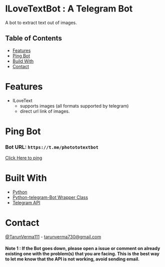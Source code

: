 ILoveTextBot : A Telegram Bot
======

A bot to extract text out of images.


## Table of Contents

* [Features](#features)
* [Ping Bot](#Ping-Bot)
* [Build With](#Build-With)
* [Contact](#Contact)

# Features

* ILoveText
  * supports images (all formats supported by telegram)
  * direct url link of images.


# Ping Bot
### Bot  URL: `https://t.me/photototextbot`
[Click Here to ping ](https://t.me/photototextbot/)



# Built With

* [Python](https://www.python.org/)
* [Python-telegram-Bot Wrapper Class](https://github.com/python-telegram-bot/python-telegram-bot)
* [Telegram API](https://core.telegram.org/)



# Contact

[@TarunVerma111](https://twitter.com/TarunVerma111) - tarunverma730@gmail.com



#### Note 1 : If the Bot goes down, please open a issue or comment on already existing one with the problem(s) that you are facing. This is the best way to let me know that the API is not working, avoid sending email. 


